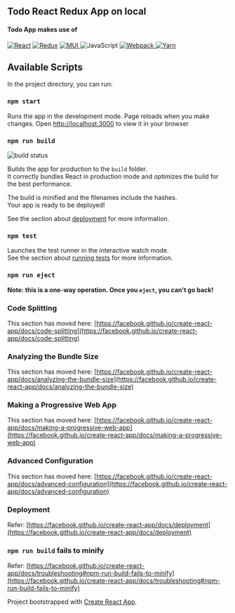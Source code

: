 ## Todo React Redux App on local

<h4>Todo App makes use of </h4>
<p>
    <a href="https://react.dev/" target="_blank"><img alt="React" src="https://img.shields.io/badge/-React-45b8d8?style=flat-square&logo=react&logoColor=white" /></a>
    <a href="https://redux.js.org/" target="_blank"><img alt="Redux" src="https://img.shields.io/badge/-Redux-764ABC?style=flat-square&logo=redux&logoColor=white" /></a>
    <a href="https://mui.com/" target="_blank"> <img alt="MUI" src="https://img.shields.io/badge/-MUI-F7F7F7?style=flat-square&logo=mui&logoColor=#006BD6" /> </a>
    <img alt="JavaScript" src="https://img.shields.io/badge/JavaScript-F7DF1E?style=flat-square&logo=javascript&logoColor=black" />
    <a href="https://webpack.js.org/" target="_blank"><img alt="Webpack" src="https://img.shields.io/badge/-Webpack-8DD6F9?style=flat-square&logo=webpack&logoColor=white" /> </a>
    <a href="https://yarnpkg.com/" target="_blank"> <img alt="Yarn" src="https://img.shields.io/badge/yarn-%232C8EBB.svg?style=flat-square&logo=yarn&logoColor=white" /> </a>
</p>

## Available Scripts

In the project directory, you can run:

### `npm start`

Runs the app in the development mode. Page reloads when you make changes.
Open [http://localhost:3000](http://localhost:3000) to view it in your browser

### `npm run build`
<img src="https://img.shields.io/circleci/project/github/badges/shields/master" alt="build status">

Builds the app for production to the `build` folder.\
It correctly bundles React in production mode and optimizes the build for the best performance.

The build is minified and the filenames include the hashes.\
Your app is ready to be deployed!

See the section about [deployment](https://facebook.github.io/create-react-app/docs/deployment) for more information.

### `npm test`

Launches the test runner in the interactive watch mode.\
See the section about [running tests](https://facebook.github.io/create-react-app/docs/running-tests) for more information.


### `npm run eject`

**Note: this is a one-way operation. Once you `eject`, you can't go back!**


### Code Splitting

This section has moved here: [https://facebook.github.io/create-react-app/docs/code-splitting](https://facebook.github.io/create-react-app/docs/code-splitting)

### Analyzing the Bundle Size

This section has moved here: [https://facebook.github.io/create-react-app/docs/analyzing-the-bundle-size](https://facebook.github.io/create-react-app/docs/analyzing-the-bundle-size)

### Making a Progressive Web App

This section has moved here: [https://facebook.github.io/create-react-app/docs/making-a-progressive-web-app](https://facebook.github.io/create-react-app/docs/making-a-progressive-web-app)

### Advanced Configuration

This section has moved here: [https://facebook.github.io/create-react-app/docs/advanced-configuration](https://facebook.github.io/create-react-app/docs/advanced-configuration)

### Deployment

Refer: [https://facebook.github.io/create-react-app/docs/deployment](https://facebook.github.io/create-react-app/docs/deployment)

### `npm run build` fails to minify

Refer: [https://facebook.github.io/create-react-app/docs/troubleshooting#npm-run-build-fails-to-minify](https://facebook.github.io/create-react-app/docs/troubleshooting#npm-run-build-fails-to-minify)

Project bootstrapped with [Create React App](https://github.com/facebook/create-react-app).

